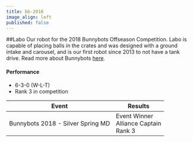 ```yaml
---
title: bb-2018
image_align: left
published: false
---
```


##Labo
Our robot for the 2018 Bunnybots Offseason Competition. Labo is capable of placing balls in the crates and was designed with a ground intake and carousel, and is our first robot since 2013 to not have a tank drive. Read more about Bunnybots [here](https://robot.mbhs.edu/bunnybots).

#### Performance
* 6-3-0 (W-L-T)
* Rank 3 in competition


<html>
<table class="table table-striped table-hover">
  <thead> 
    <tr>
        <th>Event</th>
        <th>Results</th>
      </tr>
    </thead>
  <tbody>
     <tr>
        <td> Bunnybots 2018 - Silver Spring MD</td>
        <td> Event Winner <br/> Alliance Captain <br/> Rank 3 </td>
      </tr>
    <tr>
  </tbody>
</table>
</html>